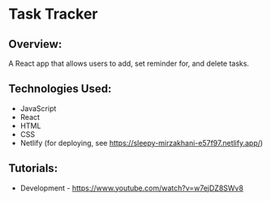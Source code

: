 # Task Tracker

## Overview:
A React app that allows users to add, set reminder for, and delete tasks.

## Technologies Used:
- JavaScript
- React
- HTML
- CSS
- Netlify (for deploying, see https://sleepy-mirzakhani-e57f97.netlify.app/)

## Tutorials:
- Development - https://www.youtube.com/watch?v=w7ejDZ8SWv8



